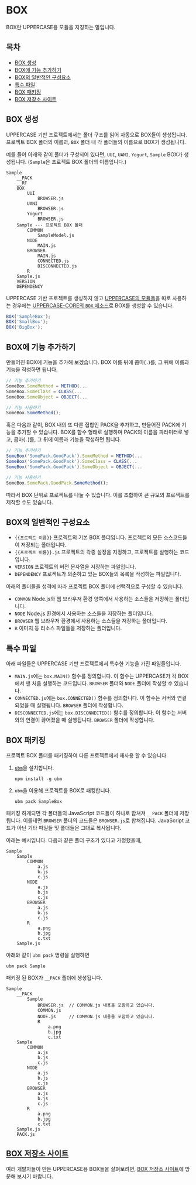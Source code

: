 # BOX
BOX란 UPPERCASE용 모듈을 지칭하는 말입니다.

## 목차
* [BOX 생성](#BOX-생성)
* [BOX에 기능 추가하기](#BOX에-기능-추가하기)
* [BOX의 일반적인 구성요소](#BOX의-일반적인-구성요소)
* [특수 파일](#특수-파일)
* [BOX 패키징](#BOX-패키징)
* [BOX 저장소 사이트](#BOX-저장소-사이트)

## BOX 생성
UPPERCASE 기반 프로젝트에서는 폴더 구조를 읽어 자동으로 BOX들이 생성됩니다. 프로젝트 BOX 폴더의 이름과, `BOX` 폴더 내 각 폴더들의 이름으로 BOX가 생성됩니다.

예를 들어 아래와 같이 폴더가 구성되어 있다면, `UUI`, `UANI`, `Yogurt`, `Sample` BOX가 생성됩니다. (`Sample`은 프로젝트 BOX 폴더의 이름입니다.)

```
Sample
    __PACK
    __RF
    BOX
        UUI
            BROWSER.js
        UANI
            BROWSER.js
        Yogurt
            BROWSER.js
	Sample --- 프로젝트 BOX 폴더
        COMMON
            SampleModel.js
        NODE
        	MAIN.js
    	BROWSER
    		MAIN.js
    		CONNECTED.js
    		DISCONNECTED.js
        R
    Sample.js
    VERSION
    DEPENDENCY
```

UPPERCASE 기반 프로젝트를 생성하지 않고 [UPPERCASE의 모듈들](../GUIDE.md#모듈-별-문서)을 따로 사용하는 경우에는 [UPPERCASE-CORE의 `BOX` 메소드](UPPERCASE-CORE-COMMON.md#uppercase의-모듈화-box)로 BOX를 생성할 수 있습니다.

```javascript
BOX('SampleBox');
BOX('SmallBox');
BOX('BigBox');
```

## BOX에 기능 추가하기
만들어진 BOX에 기능을 추가해 보겠습니다. BOX 이름 뒤에 콤마(`.`)를, 그 뒤에 이름과 기능을 작성하면 됩니다.

```javascript
// 기능 추가하기
SomeBox.SomeMethod = METHOD(...
SomeBox.SomeClass = CLASS(...
SomeBox.SomeObject = OBJECT(...

// 기능 사용하기
SomeBox.SomeMethod();
```

혹은 다음과 같이, BOX 내의 또 다른 집합인 PACK을 추가하고, 만들어진 PACK에 기능을 추가할 수 있습니다. BOX를 함수 형태로 실행하며 PACK의 이름을 파라미터로 넣고, 콤마(`.`)를, 그 뒤에 이름과 기능을 작성하면 됩니다.

```javascript
// 기능 추가하기
SomeBox('SomePack.GoodPack').SomeMethod = METHOD(...
SomeBox('SomePack.GoodPack').SomeClass = CLASS(...
SomeBox('SomePack.GoodPack').SomeObject = OBJECT(...

// 기능 사용하기
SomeBox.SomePack.GoodPack.SomeMethod();
```

따라서 BOX 단위로 프로젝트를 나눌 수 있습니다. 이를 조합하여 큰 규모의 프로젝트를 제작할 수도 있습니다.

## BOX의 일반적인 구성요소
* `{{프로젝트 이름}}` 프로젝트의 기본 BOX 폴더입니다. 프로젝트의 모든 소스코드들이 저장되는 폴더입니다.
* `{{프로젝트 이름}}.js` 프로젝트의 각종 설정을 지정하고, 프로젝트를 실행하는 코드입니다.
* `VERSION` 프로젝트의 버전 문자열을 저장하는 파일입니다.
* `DEPENDENCY` 프로젝트가 의존하고 있는 BOX들의 목록을 작성하는 파일입니다.

아래의 폴더들을 성격에 따라 프로젝트 BOX 폴더에 선택적으로 구성할 수 있습니다.
* `COMMON` Node.js와 웹 브라우저 환경 양쪽에서 사용하는 소스들을 저장하는 폴더입니다.
* `NODE` Node.js 환경에서 사용하는 소스들을 저장하는 폴더입니다.
* `BROWSER` 웹 브라우저 환경에서 사용하는 소스들을 저장하는 폴더입니다.
* `R` 이미지 등 리소스 파일들을 저장하는 폴더입니다.

## 특수 파일
아래 파일들은 UPPERCASE 기반 프로젝트에서 특수한 기능을 가진 파일들입니다.
* `MAIN.js`에는 `box.MAIN()` 함수를 정의합니다. 이 함수는 UPPERCASE가 각 BOX에서 맨 처음 실행하는 코드입니다. `BROWSER` 폴더와 `NODE` 폴더에 작성할 수 있습니다.
* `CONNECTED.js`에는 `box.CONNECTED()` 함수를 정의합니다. 이 함수는 서버와 연결되었을 때 실행됩니다. `BROWSER` 폴더에 작성합니다.
* `DISCONNECTED.js`에는 `box.DISCONNECTED()` 함수를 정의합니다. 이 함수는 서버와의 연결이 끊어졌을 때 실행됩니다. `BROWSER` 폴더에 작성합니다.

## BOX 패키징
프로젝트 BOX 폴더를 패키징하여 다른 프로젝트에서 재사용 할 수 있습니다.

1. [`ubm`](https://www.npmjs.com/package/ubm)을 설치합니다.
    ```
    npm install -g ubm
    ```
2. `ubm`을 이용해 프로젝트를 BOX로 패킹합니다.
    ```
    ubm pack SampleBox
    ```

패키징 하게되면 각 폴더들의 JavaScript 코드들이 하나로 합쳐져 `__PACK` 폴더에 저장됩니다. 이를테면 `BROWSER` 폴더의 코드들은 `BROWSER.js`로 합쳐집니다. JavaScript 코드가 아닌 기타 파일들 및 폴더들은 그대로 복사됩니다.

아래는 예시입니다. 다음과 같은 폴더 구조가 있다고 가정했을때,

```
Sample
	Sample
        COMMON
    	    a.js
    	    b.js
    	    c.js
        NODE
    	    a.js
    	    b.js
    	    c.js
    	BROWSER
    	    a.js
    	    b.js
    	    c.js
        R
            a.png
            b.jpg
            c.txt
    Sample.js
```

아래와 같이 `ubm pack` 명령을 실행하면

```
ubm pack Sample
```

패키징 된 BOX가 `__PACK` 폴더에 생성됩니다.

```
Sample
    __PACK
        Sample
            BROWSER.js	// COMMON.js 내용을 포함하고 있습니다.
            COMMON.js
            NODE.js		// COMMON.js 내용을 포함하고 있습니다.
            R
                a.png
                b.jpg
                c.txt
	Sample
        COMMON
    	    a.js
    	    b.js
    	    c.js
        NODE
    	    a.js
    	    b.js
    	    c.js
    	BROWSER
    	    a.js
    	    b.js
    	    c.js
        R
            a.png
            b.jpg
            c.txt
    Sample.js
    PACK.js
```

## [BOX 저장소 사이트](http://box.uppercase.io) 
여러 개발자들이 만든 UPPERCASE용 BOX들을 살펴보려면, [BOX 저장소 사이트](http://box.uppercase.io)에 방문해 보시기 바랍니다.